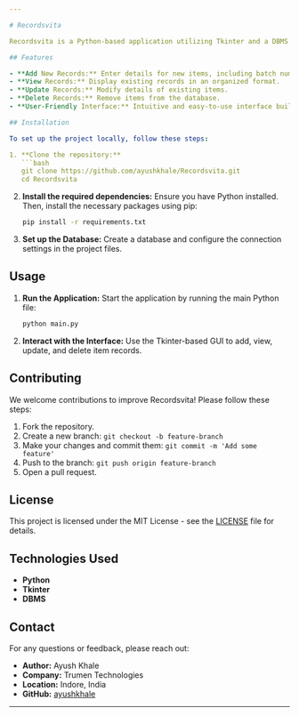 ```yaml
---

# Recordsvita

Recordsvita is a Python-based application utilizing Tkinter and a DBMS to manage and maintain detailed records of items. It includes functionalities for adding item details such as batch numbers, product descriptions, and pricing, and supports full CRUD (Create, Read, Update, Delete) operations. This project was developed for Trumen Technologies, an IoT devices company based in Indore.

## Features

- **Add New Records:** Enter details for new items, including batch numbers, product descriptions, and pricing.
- **View Records:** Display existing records in an organized format.
- **Update Records:** Modify details of existing items.
- **Delete Records:** Remove items from the database.
- **User-Friendly Interface:** Intuitive and easy-to-use interface built with Tkinter.

## Installation

To set up the project locally, follow these steps:

1. **Clone the repository:**
   ```bash
   git clone https://github.com/ayushkhale/Recordsvita.git
   cd Recordsvita
   ```

2. **Install the required dependencies:**
   Ensure you have Python installed. Then, install the necessary packages using pip:
   ```bash
   pip install -r requirements.txt
   ```

3. **Set up the Database:**
   Create a database and configure the connection settings in the project files.

## Usage

1. **Run the Application:**
   Start the application by running the main Python file:
   ```bash
   python main.py
   ```

2. **Interact with the Interface:**
   Use the Tkinter-based GUI to add, view, update, and delete item records.

## Contributing

We welcome contributions to improve Recordsvita! Please follow these steps:

1. Fork the repository.
2. Create a new branch: `git checkout -b feature-branch`
3. Make your changes and commit them: `git commit -m 'Add some feature'`
4. Push to the branch: `git push origin feature-branch`
5. Open a pull request.

## License

This project is licensed under the MIT License - see the [LICENSE](LICENSE) file for details.

## Technologies Used

- **Python**
- **Tkinter**
- **DBMS**

## Contact

For any questions or feedback, please reach out:

- **Author:** Ayush Khale
- **Company:** Trumen Technologies
- **Location:** Indore, India
- **GitHub:** [ayushkhale](https://github.com/ayushkhale)

---
```

